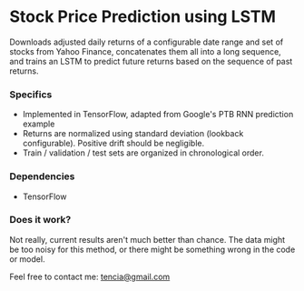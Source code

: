 # Stock Price Prediction using LSTM
Downloads adjusted daily returns of a configurable date range and set of stocks from Yahoo Finance, concatenates them all into a long sequence, and trains an LSTM to predict future returns based on the sequence of past returns.

### Specifics
- Implemented in TensorFlow, adapted from Google's PTB RNN prediction example
- Returns are normalized using standard deviation (lookback configurable). Positive drift should be negligible.
- Train / validation / test sets are organized in chronological order.

### Dependencies
- TensorFlow

### Does it work?
Not really, current results aren't much better than chance. The data might be too noisy for this method, or there might be something wrong in the code or model.

Feel free to contact me: tencia@gmail.com
